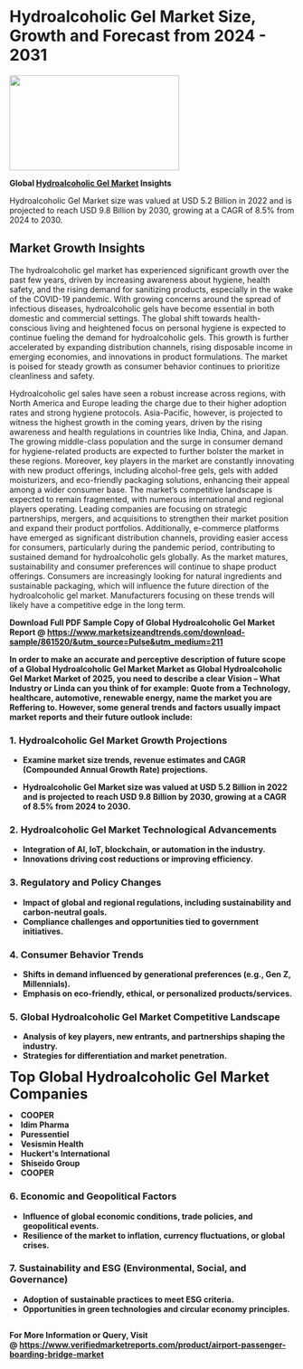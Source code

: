 <H1>Hydroalcoholic Gel Market Size, Growth and Forecast from 2024 - 2031</H1><img class="aligncenter size-medium wp-image-584254" src="https://thirdeyenews.in/wp-content/uploads/2024/09/Global-Market-Research-300x168.jpeg" alt="" width="300" height="168" /><p><strong>Global&nbsp;<a href="https://www.marketsizeandtrends.com/download-sample/861520/&amp;utm_source=Pulse&amp;utm_medium=211">Hydroalcoholic Gel Market</a> Insights</strong></p><p>Hydroalcoholic Gel Market size was valued at USD 5.2 Billion in 2022 and is projected to reach USD 9.8 Billion by 2030, growing at a CAGR of 8.5% from 2024 to 2030.</p><p><h2>Market Growth Insights</h2> <p>The hydroalcoholic gel market has experienced significant growth over the past few years, driven by increasing awareness about hygiene, health safety, and the rising demand for sanitizing products, especially in the wake of the COVID-19 pandemic. With growing concerns around the spread of infectious diseases, hydroalcoholic gels have become essential in both domestic and commercial settings. The global shift towards health-conscious living and heightened focus on personal hygiene is expected to continue fueling the demand for hydroalcoholic gels. This growth is further accelerated by expanding distribution channels, rising disposable income in emerging economies, and innovations in product formulations. The market is poised for steady growth as consumer behavior continues to prioritize cleanliness and safety.</p> <p><strong></strong></p> <p>Hydroalcoholic gel sales have seen a robust increase across regions, with North America and Europe leading the charge due to their higher adoption rates and strong hygiene protocols. Asia-Pacific, however, is projected to witness the highest growth in the coming years, driven by the rising awareness and health regulations in countries like India, China, and Japan. The growing middle-class population and the surge in consumer demand for hygiene-related products are expected to further bolster the market in these regions. Moreover, key players in the market are constantly innovating with new product offerings, including alcohol-free gels, gels with added moisturizers, and eco-friendly packaging solutions, enhancing their appeal among a wider consumer base. The market’s competitive landscape is expected to remain fragmented, with numerous international and regional players operating. Leading companies are focusing on strategic partnerships, mergers, and acquisitions to strengthen their market position and expand their product portfolios. Additionally, e-commerce platforms have emerged as significant distribution channels, providing easier access for consumers, particularly during the pandemic period, contributing to sustained demand for hydroalcoholic gels globally. As the market matures, sustainability and consumer preferences will continue to shape product offerings. Consumers are increasingly looking for natural ingredients and sustainable packaging, which will influence the future direction of the hydroalcoholic gel market. Manufacturers focusing on these trends will likely have a competitive edge in the long term.</p> <p><strong></p><p><span class=""><strong>Download Full PDF Sample Copy of Global Hydroalcoholic Gel Market Report</strong> @ <a href="https://www.marketsizeandtrends.com/download-sample/861520/&amp;utm_source=Pulse&amp;utm_medium=211" target="_blank">https://www.marketsizeandtrends.com/download-sample/861520/&amp;utm_source=Pulse&amp;utm_medium=211</a></span></p><p>In order to make an accurate and perceptive description of future scope of a Global&nbsp;Hydroalcoholic Gel Market Market as Global&nbsp;Hydroalcoholic Gel Market Market of 2025, you need to describe a clear Vision &ndash; What Industry or Linda can you think of for example: Quote from a Technology, healthcare, automotive, renewable energy, name the market you are Reffering to. However, some general trends and factors usually impact market reports and their future outlook include:</p><h3>1.&nbsp;<strong>Hydroalcoholic Gel Market Growth Projections</strong></h3><ul><li>Examine market size trends, revenue estimates and CAGR (Compounded Annual Growth Rate) projections.</li><li><p>Hydroalcoholic Gel Market size was valued at USD 5.2 Billion in 2022 and is projected to reach USD 9.8 Billion by 2030, growing at a CAGR of 8.5% from 2024 to 2030.</p></li></ul><h3>2.&nbsp;<strong>Hydroalcoholic Gel Market Technological Advancements</strong></h3><ul><li>Integration of AI, IoT, blockchain, or automation in the industry.</li><li>Innovations driving cost reductions or improving efficiency.</li></ul><h3>3.&nbsp;<strong>Regulatory and Policy Changes</strong></h3><ul><li>Impact of global and regional regulations, including sustainability and carbon-neutral goals.</li><li>Compliance challenges and opportunities tied to government initiatives.</li></ul><h3>4.&nbsp;<strong>Consumer Behavior Trends</strong></h3><ul><li>Shifts in demand influenced by generational preferences (e.g., Gen Z, Millennials).</li><li>Emphasis on eco-friendly, ethical, or personalized products/services.</li></ul><h3>5.&nbsp;<strong>Global Hydroalcoholic Gel Market Competitive Landscape</strong></h3><ul><li>Analysis of key players, new entrants, and partnerships shaping the industry.</li><li>Strategies for differentiation and market penetration.</li></ul><p data-pm-slice="1 1 []"><span style="color: inherit; font-family: inherit; font-size: 25px;">Top Global Hydroalcoholic Gel Market Companies</span></p><div class="" data-test-id=""><p><li>COOPER</li><li> Idim Pharma</li><li> Puressentiel</li><li> Vesismin Health</li><li> Huckert's International</li><li> Shiseido Group</li><li> COOPER</li></p></div><h3>6.&nbsp;<strong>Economic and Geopolitical Factors</strong></h3><ul><li>Influence of global economic conditions, trade policies, and geopolitical events.</li><li>Resilience of the market to inflation, currency fluctuations, or global crises.</li></ul><h3>7.&nbsp;<strong>Sustainability and ESG (Environmental, Social, and Governance)</strong></h3><ul><li>Adoption of sustainable practices to meet ESG criteria.</li><li>Opportunities in green technologies and circular economy principles.</li></ul><h2><strong style="font-size: 14px;">For More Information or Query, Visit @&nbsp;</strong><a style="background-color: #ffffff; font-size: 14px;" href="https://www.marketsizeandtrends.com/report/hydroalcoholic-gel-market/" target="_blank">https://www.verifiedmarketreports.com/product/airport-passenger-boarding-bridge-market</a></h2>

